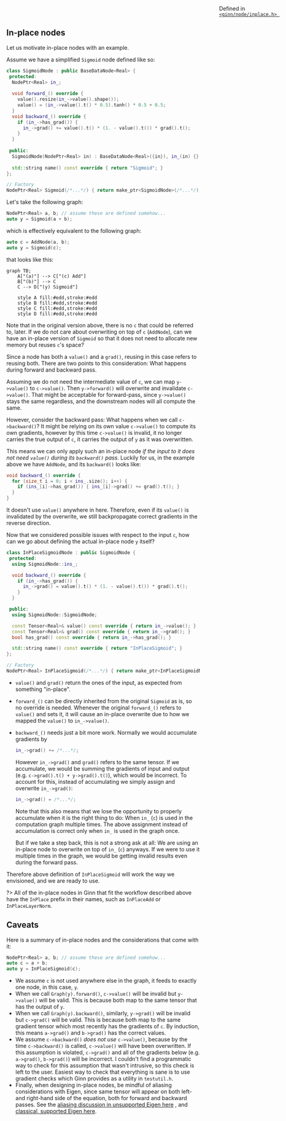 ## In-place nodes

<span style="position: absolute; top: 20px; right: 20px;"> Defined in <code><a href="https://github.com/ginn-org/ginn/blob/main/ginn/node/inplace.h"> \<ginn/node/inplace.h\> </a></code> </span>

Let us motivate in-place nodes with an example.

Assume we have a simplified `Sigmoid` node defined like so:

```cpp
class SigmoidNode : public BaseDataNode<Real> {
 protected:                                                                  
  NodePtr<Real> in_;
                                                                             
  void forward_() override {                                                 
    value().resize(in_->value().shape());                                    
    value() = (in_->value().t() * 0.5).tanh() * 0.5 + 0.5;
  }                                                                          
  void backward_() override {                                                
    if (in_->has_grad()) {                                                   
      in_->grad() += value().t() * (1. - value().t()) * grad().t();
    }                                                                        
  }                                                                          
                                                                             
 public:                                                                     
  SigmoidNode(NodePtr<Real> in) : BaseDataNode<Real>({in}), in_(in) {}       
  
  std::string name() const override { return "Sigmoid"; }                           
};

// Factory
NodePtr<Real> Sigmoid(/*...*/) { return make_ptr<SigmoidNode>(/*...*/); }
```

Let's take the following graph:

```cpp
NodePtr<Real> a, b; // assume these are defined somehow...
auto y = Sigmoid(a + b);
```

which is effectively equivalent to the following graph:

```cpp
auto c = AddNode(a, b);
auto y = Sigmoid(c);
```

that looks like this:

```mermaid
graph TB;
    A["(a)"] --> C["(c) Add"]
    B["(b)"] --> C
    C --> D["(y) Sigmoid"]

    style A fill:#edd,stroke:#edd
    style B fill:#edd,stroke:#edd
    style C fill:#edd,stroke:#edd
    style D fill:#edd,stroke:#edd
```

Note that in the original version above, there is no `c` that could be referred to, later.
If we do not care about overwriting on top of `c` (`AddNode`), can we have an in-place
version of `Sigmoid` so that it does not need to allocate new memory but reuses `c`'s space?

Since a node has both a `value()` and a `grad()`, reusing in this case refers to reusing both.
There are two points to this consideration: What happens during forward and backward pass.

Assuming we do not need the intermediate value of `c`, we can map `y->value()` to `c->value()`.
Then `y->forward()` will overwrite and invalidate `c->value()`. That might be acceptable for
forward-pass, since `y->value()` stays the same regardless, and the downstream nodes will
all compute the same.

However, consider the backward pass: What happens when we call `c->backward()`? It might be relying on
its own value `c->value()` to compute its own gradients, however by this time `c->value()` is invalid,
it no longer carries the true output of `c`, it carries the output of `y` as it was overwritten.

This means we can only apply such an in-place node _if the input to it does not need `value()`
during its `backward()` pass_. Luckily for us, in the example above we have `AddNode`, and its
`backward()` looks like:

```cpp
void backward_() override {
  for (size_t i = 0; i < ins_.size(); i++) {
    if (ins_[i]->has_grad()) { ins_[i]->grad() += grad().t(); }
  }
}
```

It doesn't use `value()` anywhere in here. Therefore, even if its `value()` is invalidated by
the overwrite, we still backpropagate correct gradients in the reverse direction.

Now that we considered possible issues with respect to the input `c`, how can we go about
defining the actual in-place node `y` itself?

```cpp
class InPlaceSigmoidNode : public SigmoidNode {
 protected:
  using SigmoidNode::ins_;

  void backward_() override {
    if (in_->has_grad()) {
      in_->grad() = value().t() * (1. - value().t()) * grad().t();
    }
  }

 public:
  using SigmoidNode::SigmoidNode;

  const Tensor<Real>& value() const override { return in_->value(); }
  const Tensor<Real>& grad() const override { return in_->grad(); }
  bool has_grad() const override { return in_->has_grad(); }

  std::string name() const override { return "InPlaceSigmoid"; }
};

// Factory
NodePtr<Real> InPlaceSigmoid(/*...*/) { return make_ptr<InPlaceSigmoidNode>(/*...*/); }
```

- `value()` and `grad()` return the ones of the input, as expected from something "in-place".
- `forward_()` can be directly inherited from the original `Sigmoid` as is, so no override is needed.
  Whenever the original `forward_()` refers to `value()` and sets it, it will cause an in-place overwrite
  due to how we mapped the `value()` to `in_->value()`.
- `backward_()` needs just a bit more work. Normally we would accumulate gradients by
  ```cpp
  in_->grad() += /*...*/;
  ```
  However `in_->grad()` and `grad()` refers to the same tensor. If we accumulate, we would be
  summing the gradients of input and output (e.g. `c->grad().t() + y->grad().t()`), which would
  be incorrect. To account for this, instead of accumulating we simply assign and overwrite
  `in_->grad()`:
  ```cpp
  in_->grad() = /*...*/;
  ```
  Note that this also means that we lose the opportunity to properly accumulate
  when it is the right thing to do: When `in_` (`c`) is used in the computation graph
  multiple times. The above assignment instead of accumulation is correct only when
  `in_` is used in the graph once.

  But if we take a step back, this is not a strong ask at all: We are using an in-place
  node to overwrite on top of `in_` (`c`) anyways. If we were to use it multiple times
  in the graph, we would be getting invalid results even during the forward pass.

Therefore above definition of `InPlaceSigmoid` will work the way we envisioned, and
we are ready to use.

?> All of the in-place nodes in Ginn that fit the workflow described above have the
`InPlace` prefix in their names, such as `InPlaceAdd` or `InPlaceLayerNorm`.

## Caveats

Here is a summary of in-place nodes and the considerations that come with it:

```cpp
NodePtr<Real> a, b; // assume these are defined somehow...
auto c = a + b;
auto y = InPlaceSigmoid(c);
```

- We assume `c` is not used anywhere else in the graph, it feeds to exactly one node,
  in this case, `y`.
- When we call `Graph(y).forward()`, `c->value()` will be invalid but `y->value()` will
  be valid. This is because both map to the same tensor that has the output of `y`.
- When we call `Graph(y).backward()`, similarly, `y->grad()` will be invalid but `c->grad()`
  will be valid. This is because both map to the same gradient tensor which most recently
  has the gradients of `c`. By induction, this means `a->grad()` and `b->grad()` has
  the correct values.
- We assume `c->backward()` _does not use_ `c->value()`, because by the time `c->backward()`
  is called, `c->value()` will have been overwritten. If this assumption is violated, `c->grad()`
  and all of the gradients below (e.g. `a->grad()`, `b->grad()`) will be incorrect. I couldn't
  find a programmatic way to check for this assumption that wasn't intrusive, so this check is
  left to the user. Easiest way to check that everything is sane is to use gradient checks which
  Ginn provides as a utility in `testutil.h`.
- Finally, when designing in-place nodes, be mindful of aliasing considerations with Eigen,
  since same tensor will appear on both left- and right-hand side of the equation, both for forward
  and backward passes. See the
  [aliasing discussion in unsupported Eigen here](https://eigen.tuxfamily.org/dox/unsupported/eigen_tensors.html#title8)
  ,
  and [classical, supported Eigen here](https://eigen.tuxfamily.org/dox/group__TopicAliasing.html).





















